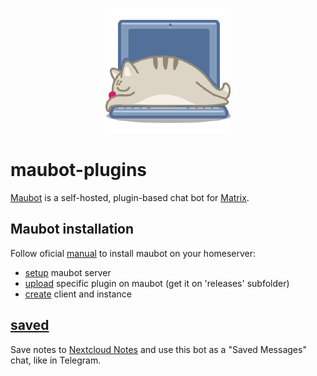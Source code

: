 <p align="center">
  <picture>
    <img src="./assets/maubot.png" alt="maubot">
  </picture>
</p>

# maubot-plugins

[Maubot](https://github.com/maubot/maubot) is a self-hosted, plugin-based chat bot for [Matrix](https://matrix.org).

## Maubot installation

Follow oficial [manual](https://docs.mau.fi/maubot/index.html) to install maubot on your homeserver:
  
- [setup](https://docs.mau.fi/maubot/usage/setup/index.html) maubot server
- [upload](https://docs.mau.fi/maubot/usage/basic.html#uploading-plugins) specific plugin on maubot (get it on 'releases' subfolder)
- [create](https://docs.mau.fi/maubot/usage/basic.html#creating-clients) client and instance

## [saved](https://github.com/alsvartr/maubot-plugins/tree/main/saved)

Save notes to [Nextcloud Notes](https://apps.nextcloud.com/apps/notes) and use this bot as a "Saved Messages" chat, like in Telegram.